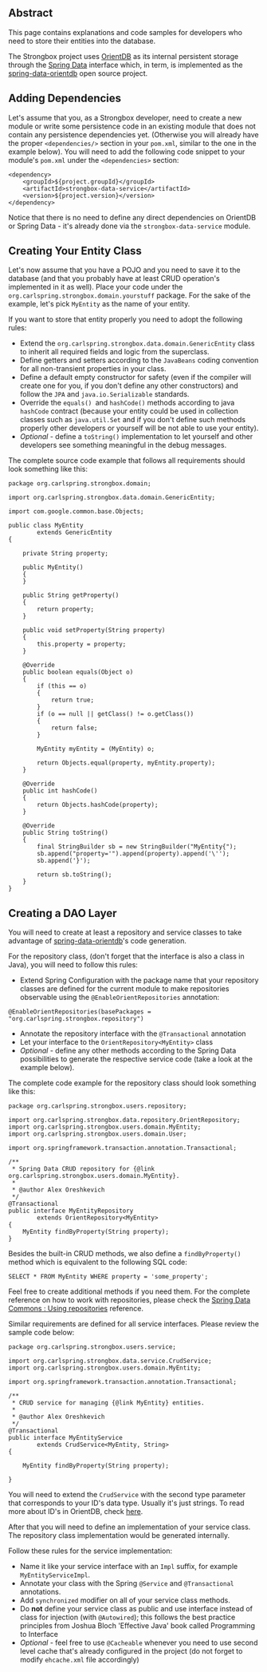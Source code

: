 ## Abstract

This page contains explanations and code samples for developers who need to store their entities into the database. 

The Strongbox project uses [OrientDB](http://orientdb.com/orientdb/) as its internal persistent storage through the [Spring Data](http://projects.spring.io/spring-data/) interface which, in term, is implemented as the [spring-data-orientdb](https://github.com/orientechnologies/spring-data-orientdb) open source project.

## Adding Dependencies

Let's assume that you, as a Strongbox developer, need to create a new module or write some persistence code in an existing module that does not contain any persistence dependencies yet. (Otherwise you will already have the proper `<dependencies/>` section in your `pom.xml`, similar to the one in the example below). You will need to add the following code snippet to your module's `pom.xml` under the `<dependencies>` section:

    <dependency>
        <groupId>${project.groupId}</groupId>
        <artifactId>strongbox-data-service</artifactId>
        <version>${project.version}</version>
    </dependency>

Notice that there is no need to define any direct dependencies on OrientDB or Spring Data - it's already done via the `strongbox-data-service` module.

## Creating Your Entity Class

Let's now assume that you have a POJO and you need to save it to the database (and that you probably have at least CRUD operation's implemented in it as well). Place your code under the `org.carlspring.strongbox.domain.yourstuff` package. For the sake of the example, let's pick `MyEntity` as the name of your entity.

If you want to store that entity properly you need to adopt the following rules:
* Extend the `org.carlspring.strongbox.data.domain.GenericEntity` class to inherit all required fields and logic from the superclass.
* Define getters and setters according to the `JavaBeans` coding convention for all non-transient properties in your class.
* Define a default empty constructor for safety (even if the compiler will create one for you, if you don't define any other constructors) and follow the `JPA` and `java.io.Serializable` standards.
* Override the `equals() `and `hashCode()` methods according to java `hashCode` contract (because your entity could be used in collection classes such as `java.util.Set` and if you don't define such methods properly other developers or yourself will be not able to use your entity).
* _Optional_ - define a `toString()` implementation to let yourself and other developers see something meaningful in the debug messages.

The complete source code example that follows all requirements should look something like this:

    package org.carlspring.strongbox.domain;
    
    import org.carlspring.strongbox.data.domain.GenericEntity;
    
    import com.google.common.base.Objects;
    
    public class MyEntity
            extends GenericEntity
    {
    
        private String property;
    
        public MyEntity()
        {
        }
    
        public String getProperty()
        {
            return property;
        }
    
        public void setProperty(String property)
        {
            this.property = property;
        }
    
        @Override
        public boolean equals(Object o)
        {
            if (this == o)
            {
                return true;
            }
            if (o == null || getClass() != o.getClass())
            {
                return false;
            }
            
            MyEntity myEntity = (MyEntity) o;

            return Objects.equal(property, myEntity.property);
        }
    
        @Override
        public int hashCode()
        {
            return Objects.hashCode(property);
        }
    
        @Override
        public String toString()
        {
            final StringBuilder sb = new StringBuilder("MyEntity{");
            sb.append("property='").append(property).append('\'');
            sb.append('}');
            
            return sb.toString();
        }
    }

## Creating a DAO Layer

You will need to create at least a repository and service classes to take advantage of [spring-data-orientdb](https://github.com/orientechnologies/spring-data-orientdb)'s code generation.

For the repository class, (don't forget that the interface is also a class in Java), you will need to follow this rules:
* Extend Spring Configuration with the package name that your repository classes are defined for the current module to make repositories observable using the `@EnableOrientRepositories` annotation:

`@EnableOrientRepositories(basePackages = "org.carlspring.strongbox.repository")`

* Annotate the repository interface with the `@Transactional` annotation
* Let your interface to the `OrientRepository<MyEntity>` class
* _Optional_ - define any other methods according to the Spring Data possibilities to generate the respective service code (take a look at the example below).

The complete code example for the repository class should look something like this:

    package org.carlspring.strongbox.users.repository;
    
    import org.carlspring.strongbox.data.repository.OrientRepository;
    import org.carlspring.strongbox.users.domain.MyEntity;
    import org.carlspring.strongbox.users.domain.User;
    
    import org.springframework.transaction.annotation.Transactional;
    
    /**
     * Spring Data CRUD repository for {@link org.carlspring.strongbox.users.domain.MyEntity}.
     *
     * @author Alex Oreshkevich
     */
    @Transactional
    public interface MyEntityRepository
            extends OrientRepository<MyEntity>
    {
        MyEntity findByProperty(String property);
    }

Besides the built-in CRUD methods, we also define a `findByProperty()` method which is equivalent to the following SQL code:

    SELECT * FROM MyEntity WHERE property = 'some_property';

Feel free to create additional methods if you need them. For the complete reference on how to work with repositories, please check the [Spring Data Commons : Using repositories](http://docs.spring.io/spring-data/data-commons/docs/current/reference/html/#repositories) reference.

Similar requirements are defined for all service interfaces. Please review the sample code below:

    package org.carlspring.strongbox.users.service;
    
    import org.carlspring.strongbox.data.service.CrudService;
    import org.carlspring.strongbox.users.domain.MyEntity;
    
    import org.springframework.transaction.annotation.Transactional;
    
    /**
     * CRUD service for managing {@link MyEntity} entities.
     *
     * @author Alex Oreshkevich
     */
    @Transactional
    public interface MyEntityService
            extends CrudService<MyEntity, String>
    {
    
        MyEntity findByProperty(String property);
    
    }

You will need to extend the `CrudService` with the second type parameter that corresponds to your ID's data type. Usually it's just strings. To read more about ID's in OrientDB, check [here](http://orientdb.com/docs/2.0/orientdb.wiki/Tutorial-Record-ID.html).

After that you will need to define an implementation of your service class. The repository class implementation would be generated internally.

Follow these rules for the service implementation:
* Name it like your service interface with an `Impl` suffix, for example `MyEntityServiceImpl`.
* Annotate your class with the Spring `@Service` and `@Transactional` annotations.
* Add `synchronized` modifier on all of your service class methods.
* Do **not** define your service class as public and use interface instead of class for injection (with `@Autowired`); this follows the best practice principles from Joshua Bloch 'Effective Java' book called Programming to Interface
* _Optional_ - feel free to use `@Cacheable` whenever you need to use second level cache that's already configured in the project (do not forget to modify `ehcache.xml` file accordingly) 
